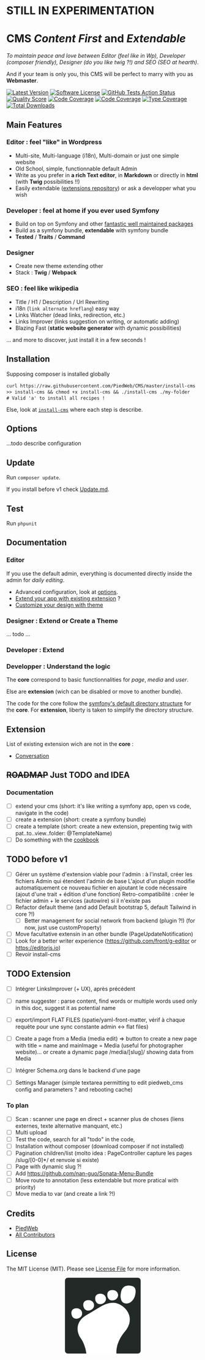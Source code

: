 # STILL IN EXPERIMENTATION

# CMS _Content First_ and _Extendable_

_To maintain peace and love between Editor (feel like in Wp), Developer (composer friendly), Designer (do you like twig ?!) and SEO (SEO at hearth)_.

And if your team is only you, this CMS will be perfect to marry with you as **Webmaster**.

[![Latest Version](https://img.shields.io/github/tag/piedweb/cms.svg?style=flat&label=release)](https://github.com/PiedWeb/CMS/tags)
[![Software License](https://img.shields.io/badge/license-MIT-brightgreen.svg?style=flat)](LICENSE)
[![GitHub Tests Action Status](https://img.shields.io/github/workflow/status/PiedWeb/CMS/Tests?label=tests)](https://github.com/PiedWeb/CMS/actions)
[![Quality Score](https://img.shields.io/scrutinizer/g/piedweb/cms.svg?style=flat)](https://scrutinizer-ci.com/g/piedweb/cms)
[![Code Coverage](https://img.shields.io/scrutinizer/coverage/g/PiedWeb/CMS.svg?style=flat)](https://scrutinizer-ci.com/g/PiedWeb/CMS/code-structure)
[![Code Coverage](https://codecov.io/gh/PiedWeb/CMS/branch/master/graph/badge.svg)](https://codecov.io/gh/PiedWeb/CMS/branch/master)
[![Type Coverage](https://shepherd.dev/github/piedweb/cms/coverage.svg)](https://shepherd.dev/github/piedweb/cms)
[![Total Downloads](https://img.shields.io/packagist/dt/piedweb/cms-bundle.svg?style=flat)](https://packagist.org/packages/piedweb/cms-bundle)

## Main Features

### **Editor** : feel "like" in Wordpress

- Multi-site, Multi-language (i18n), Multi-domain or just one simple website
- Old School, simple, functionnable default Admin
- Write as you prefer in **a rich Text editor**, in **Markdown** or directly in **html** (with **Twig** possibilities !!)
- Easily extendable ([extensions repository](#extension)) or ask a developper what you wish

### **Developer** : feel **at home** if you ever used Symfony

- Build on top on Symfony and other [fantastic well maintained packages](./composer.json)
- Build as a symfony bundle, **extendable** with symfony bundle
- **Tested** / **Traits** / **Command**

### **Designer**

- Create new theme extending other
- Stack : **Twig** / **Webpack**

### **SEO** : feel like **wikipedia**

- Title / H1 / Description / Url Rewriting
- i18n (`link alternate hreflang`) easy way
- Links Watcher (dead links, redirection, etc.)
- Links Improver (links suggestion on writing, or automatic adding)
- Blazing Fast (**static website generator** with dynamic possibilities)

... and more to discover, just install it in a few seconds !

## Installation

Supposing composer is installed globally

```
curl https://raw.githubusercontent.com/PiedWeb/CMS/master/install-cms >> install-cms && chmod +x install-cms && ./install-cms ./my-folder
# Valid 'a' to install all recipes !
```

Else, look at [`install-cms`](https://raw.githubusercontent.com/PiedWeb/CMS/master/install-cms) where each step is describe.

## Options

...todo describe configuration

## Update

Run `composer update`.

If you install before v1 check [Update.md](https://raw.githubusercontent.com/PiedWeb/CMS/master/UPDATE.md).

## Test

Run `phpunit`

## Documentation

### Editor

If you use the default admin, everything is documented directly inside the admin for _daily editing_.

- Advanced configuration, look at [options](#otions).
- [Extend your app with existing extension](#extension) ?
- [Customize your design with theme](#theme)

### <a name="theme"></a> Designer : Extend or Create a Theme

... todo ...

### Developer : Extend

### Developper : Understand the logic

The **core** correspond to basic functionnalities for _page_, _media_ and _user_.

Else are **extension** (wich can be disabled or move to another bundle).

The code for the core follow the [symfony's default directory structure](https://symfony.com/doc/current/best_practices.html#use-the-default-directory-structure) for the **core**. For **extension**, liberty is taken to simplify the directory structure.

## Extension

List of existing extension wich are not in the **core** :

- [Conversation](https://packagist.org/packages/piedweb/conversation)

## ~~ROADMAP~~ Just TODO and IDEA

### Documentation

- [ ] extend your cms (short: it's like writing a symfony app, open vs code, navigate in the code)
- [ ] create a extension (short: create a symfony bundle)
- [ ] create a template (short: create a new extension, prepenting twig with pat..to..view..folder: @TemplateName)
- [ ] Do something with the [cookbook](https://github.com/PiedWeb/CMS/blob/master/docs/Cookbook.md)

## TODO before v1

- [ ] Gérer un système d'extension viable pour l'admin : à l'install, créer les fichiers Admin qui étendent l'admin de base
      L'ajout d'un plugin modifie automatiquement ce nouveau fichier en ajoutant le code nécessaire (ajout d'une trait + édition d'une fonction)
      Retro-compatibilité : créer le fichier admin + le services (autowire) si il n'existe pas
- [ ] Refactor default theme (and add Default bootstrap 5, default Tailwind in core ?!)
  - [ ] Better management for social network from backend (plugin ?!) (for now, just use customProperty)
- [ ] Move facultative extensin in an other bundle (PageUpdateNotification)
- [ ] Look for a better writer experience (https://github.com/front/g-editor or https://editorjs.io)
- [ ] Revoir install-cms

## TODO Extension

- [ ] Intégrer LinksImprover (+ UX), après précédent
- [ ] name suggester : parse content, find words or multiple words used only in this doc, suggest it as potential name
- [ ] export/import FLAT FILES (spatie/yaml-front-matter, vérif à chaque requête pour une sync constante admin <-> flat files)
- [ ] Create a page from a Media (media edit) => button to create a new page with title = name and mainImage = Media
      (useful for photographer website)... or create a dynamic page /media/[slug]/ showing data from Media
- [ ] Intégrer Schema.org dans le backend d'une page

- [ ] Settings Manager (simple textarea permitting to edit piedweb_cms config and parameters ? and rebooting cache)

### To plan

- [ ] Scan : scanner une page en direct + scanner plus de choses (liens externes, texte alternative manquant, etc.)
- [ ] Multi upload
- [ ] Test the code, search for all "todo" in the code,
- [ ] Installation without composer (download composer if not installed)
- [ ] Pagination children/list (molto idea : PageController capture les pages /slug/[0-0]\*/ et renvoie si existe)
- [ ] Page with dynamic slug ?!
- [ ] Add https://github.com/nan-guo/Sonata-Menu-Bundle
- [ ] Move route to annotation (less extendable but more pratical with priority)
- [ ] Move media to var (and create a link ?!)

## Credits

- [PiedWeb](https://piedweb.com)
- [All Contributors](https://github.com/PiedWeb/CMS/graphs/contributors)

## License

The MIT License (MIT). Please see [License File](LICENSE) for more information.

<p align="center"><a href="https://dev.piedweb.com" rel="dofollow">
<img src="https://raw.githubusercontent.com/PiedWeb/piedweb-devoluix-theme/master/src/img/logo_title.png" width="200" height="200" alt="PHP Packages Open Source" />
</a></p>
